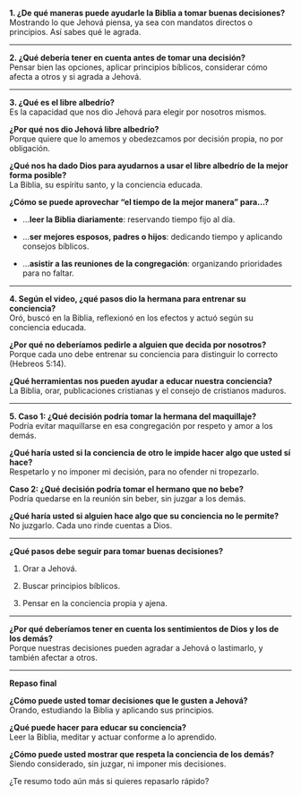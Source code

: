 **1. ¿De qué maneras puede ayudarle la Biblia a tomar buenas decisiones?**  
Mostrando lo que Jehová piensa, ya sea con mandatos directos o principios. Así sabes qué le agrada.

---

**2. ¿Qué debería tener en cuenta antes de tomar una decisión?**  
Pensar bien las opciones, aplicar principios bíblicos, considerar cómo afecta a otros y si agrada a Jehová.

---

**3. ¿Qué es el libre albedrío?**  
Es la capacidad que nos dio Jehová para elegir por nosotros mismos.

**¿Por qué nos dio Jehová libre albedrío?**  
Porque quiere que lo amemos y obedezcamos por decisión propia, no por obligación.

**¿Qué nos ha dado Dios para ayudarnos a usar el libre albedrío de la mejor forma posible?**  
La Biblia, su espíritu santo, y la conciencia educada.

**¿Cómo se puede aprovechar “el tiempo de la mejor manera” para...?**

- ...**leer la Biblia diariamente**: reservando tiempo fijo al día.
    
- ...**ser mejores esposos, padres o hijos**: dedicando tiempo y aplicando consejos bíblicos.
    
- ...**asistir a las reuniones de la congregación**: organizando prioridades para no faltar.
    

---

**4. Según el video, ¿qué pasos dio la hermana para entrenar su conciencia?**  
Oró, buscó en la Biblia, reflexionó en los efectos y actuó según su conciencia educada.

**¿Por qué no deberíamos pedirle a alguien que decida por nosotros?**  
Porque cada uno debe entrenar su conciencia para distinguir lo correcto (Hebreos 5:14).

**¿Qué herramientas nos pueden ayudar a educar nuestra conciencia?**  
La Biblia, orar, publicaciones cristianas y el consejo de cristianos maduros.

---

**5. Caso 1: ¿Qué decisión podría tomar la hermana del maquillaje?**  
Podría evitar maquillarse en esa congregación por respeto y amor a los demás.

**¿Qué haría usted si la conciencia de otro le impide hacer algo que usted sí hace?**  
Respetarlo y no imponer mi decisión, para no ofender ni tropezarlo.

**Caso 2: ¿Qué decisión podría tomar el hermano que no bebe?**  
Podría quedarse en la reunión sin beber, sin juzgar a los demás.

**¿Qué haría usted si alguien hace algo que su conciencia no le permite?**  
No juzgarlo. Cada uno rinde cuentas a Dios.

---

**¿Qué pasos debe seguir para tomar buenas decisiones?**

1. Orar a Jehová.
    
2. Buscar principios bíblicos.
    
3. Pensar en la conciencia propia y ajena.
    

---

**¿Por qué deberíamos tener en cuenta los sentimientos de Dios y los de los demás?**  
Porque nuestras decisiones pueden agradar a Jehová o lastimarlo, y también afectar a otros.

---

**Repaso final**

**¿Cómo puede usted tomar decisiones que le gusten a Jehová?**  
Orando, estudiando la Biblia y aplicando sus principios.

**¿Qué puede hacer para educar su conciencia?**  
Leer la Biblia, meditar y actuar conforme a lo aprendido.

**¿Cómo puede usted mostrar que respeta la conciencia de los demás?**  
Siendo considerado, sin juzgar, ni imponer mis decisiones.

¿Te resumo todo aún más si quieres repasarlo rápido?